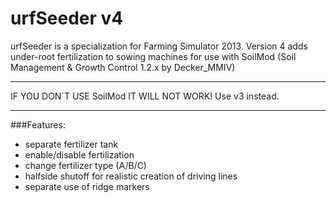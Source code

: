 urfSeeder v4
============
urfSeeder is a specialization for Farming Simulator 2013.
Version 4 adds under-root fertilization to sowing machines for use with SoilMod (Soil Management & Growth Control 1.2.x by Decker_MMIV)

**********************************************************
IF YOU DON´T USE SoilMod IT WILL NOT WORK! Use v3 instead.
**********************************************************

###Features:
- separate fertilizer tank
- enable/disable fertilization
- change fertilizer type (A/B/C)
- halfside shutoff for realistic creation of driving lines
- separate use of ridge markers
